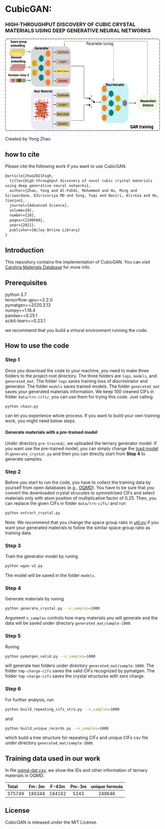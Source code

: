 # CubicGAN:

### HIGH-THROUGHPUT DISCOVERY OF CUBIC CRYSTAL MATERIALS USING DEEP GENERATIVE NEURAL NETWORKS

<img src="schematic-diagrams.png" height="300px">

Created by Yong Zhao

## how to cite

Please cite the following work if you want to use CubicGAN.
```
@article{zhao2021high,
  title={High-throughput discovery of novel cubic crystal materials using deep generative neural networks},
  author={Zhao, Yong and Al-Fahdi, Mohammed and Hu, Ming and Siriwardane, Edirisuriya MD and Song, Yuqi and Nasiri, Alireza and Hu, Jianjun},
  journal={Advanced Science},
  volume={8},
  number={20},
  pages={2100566},
  year={2021},
  publisher={Wiley Online Library}
}
```


## Introduction

This repository contains the implementation of CubicGAN. You can visit [Carolina Materials Database](http://www.carolinamatdb.org/) for more info.

## Prerequisites
python 3.7  
tensorflow-gpu==2.2.0  
pymatgen==2020.3.13  
numpy==1.16.4  
pandas==0.25.1  
scikit-learn==0.23.1  

we recommend that you build a virtural environment running the code.

## How to use the code

### Step 1
Once you download the code to your machine, you need to make three folders to the project root directory. The three folders are `logs`, `models`, and `generated_mat`. The folder `logs` saves training loss of discriminator and generator. The folder `models` saves trained models. The folder `generated_mat` saves your generated materials information. We keep 100 cleaned CIFs in folder `data/trn-cifs/`, you can use them for trying this code. Just calling 
```bash
python chain.py
```
can let you experience whole process. If you want to build your own training work, you might need below steps.

#### Generate materials with a pre-trained model
Under directory `pre-trained/`, we uploaded the ternary generator model. If you want use the pre-trained model, you can simply change the [load model](https://github.com/MilesZhao/CubicGAN/blob/3c18b2619be9e243f885e652ad5478fe9f1dde44/generate_crystal.py#L137) in `generate_crystal.py` and then you can directly start from **Step 4** to generate samples.

### Step 2
Before you start to run the code, you have to collect the training data by yourself from open databases (e.g., [OQMD](http://oqmd.org/download/)). You have to be sure that you convert the downloaded crystal strucutes to symmetrized CIFs and select materials only with atom position of multiplicative factor of 0.25. Then, you can replace the given CIFs in folder `data/trn-cifs/` and run 
```bash
python extract_crystal.py
``` 

Note: We recommend that you change the space group ratio in [util.py](https://github.com/MilesZhao/CubicGAN/blob/e495401a7fd1b04e47a226ed95b7ef9d329c055c/util.py#L48) if you want your generated mateirals to follow the similar space group ratio as training data.

### Step 3
Train the generator model by runing

```bash
python wgan-v2.py
``` 

The model will be saved in the folder `models`.

### Step 4
Generate materials by runing 
```bash
python generate_crystal.py --n_samples=1000
``` 

Argument `n_samples` controls how many materials you will generate and the data will be saved under directory `generated_mat/sample-1000`.

### Step 5
Runing 
```bash
python pymatgen_valid.py --n_samples=1000
``` 
will generate two folders under directory `generated_mat/sample-1000`. The folder `tmp-charge-cifs` saves the valid CIFs recognized by pymatgen. The folder `tmp-charge-cifs` saves the crystal structures with zero charge. 

### Step 6
For further analysis, run 
```bash
python build_repeating_cifs_stru.py --n_samples=1000
``` 
and 
```bash
python build_unique_records.py --n_samples=1000
```  
which build a tree structure for repeating CIFs and unique CIFs csv file under directory `generated_mat/sample-1000`.

## Training data used in our work

In file [oqmd-dat.csv](https://github.com/MilesZhao/CubicGAN/blob/main/data/oqmd-dat.csv), we show the IDs and other information of ternary materials in OQMD.

|Total|Fm-3m|F-43m|Pm-3m|unique formula|
| :--- | :---: | :---: | :---: | :---: |
|375749|186344|184162|5243|249646|


## License
CubicGAN is released under the MIT License.


